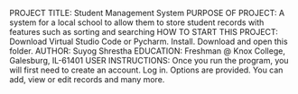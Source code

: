 PROJECT TITLE: Student Management System
PURPOSE OF PROJECT: A system for a local school to allow them to store student records with features such as sorting and searching
HOW TO START THIS PROJECT: Download Virtual Studio Code or Pycharm. Install. Download and open this folder.
AUTHOR: Suyog Shrestha
EDUCATION: Freshman @ Knox College, Galesburg, IL-61401
USER INSTRUCTIONS: Once you run the program, you will first need to create an account. Log in. Options are provided. You can add, view or edit records and many more. 
